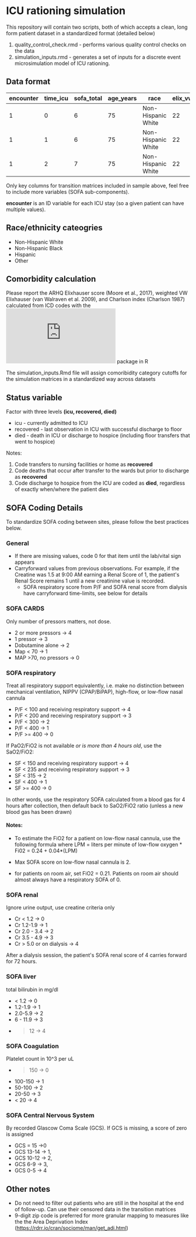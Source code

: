 # ICU rationing simulation

This repository will contain two scripts, both of which accepts a clean, long form patient dataset in a standardized format (detailed below)

1. quality_control_check.rmd - performs various quality control checks on the data
2. simulation_inputs.rmd - generates a set of inputs for a discrete event microsimulation model of ICU rationing.


## Data format 

| encounter | time_icu | sofa_total | age_years | race               |  elix_vw    | elix_ahrq  |charlson    | vent | status | covid |  zip       |
|-----------|----------|------------|-----------|--------------------|-------------|------------|------------|------|--------|-------|------------|
| 1         | 0        | 6          | 75        | Non-Hispanic White |     22      |  19        | 3          | 0    | icu    |  1    | XXXXX-YYYY |
| 1         | 1        | 6          | 75        | Non-Hispanic White |     22      |  19        | 3          | 0    | icu    |  1    | XXXXX-YYYY |
| 1         | 2        | 7          | 75        | Non-Hispanic White |     22      |  19        | 3          | 0    | icu    |  1    | XXXXX-YYYY |

Only key columns for transition matrices included in sample above, feel free to include more variables (SOFA sub-components).

**encounter** is an ID variable for each ICU stay (so a given patient can have multiple values).

## Race/ethnicity cateogries

* Non-Hispanic White
* Non-Hispanic Black
* Hispanic
* Other              

## Comorbidity calculation

Please report the ARHQ Elixhauser score (Moore et al., 2017), weighted VW Elixhauser (van Walraven et al. 2009), and Charlson index (Charlson 1987) calculated from ICD codes with the ![comorbidity](https://cran.r-project.org/web/packages/comorbidity/index.html) package in R

The simulation_inputs.Rmd file will assign comoribidity category cutoffs for the simulation matrices in a standardized way across datasets

## Status variable

Factor with three levels **(icu, recovered, died)**

* icu - currently admitted to ICU
* recovered - last observation in ICU with successful discharge to floor
* died - death in ICU or discharge to hospice (including floor transfers that went to hospice) 

Notes: 
1. Code transfers to nursing facilities or home as **recovered**
2. Code deaths that occur after transfer to the wards but prior to discharge as **recovered**
3. Code discharge to hospice from the ICU are coded as **died**, regardless of exactly when/where the patient dies 

## SOFA Coding Details

To standardize SOFA coding between sites, please follow the best practices below. 

### General

* If there are missing values, code 0 for that item until the lab/vital sign appears
* Carryforward values from previous observations. For example, if the Creatine was 1.5 at 9:00 AM earning a Renal Score of 1, the patient's Renal Score remains 1 until a new creatinine value is recorded.
    * SOFA respiratory score from P/F and SOFA renal score from dialysis have carryforward time-limits, see below for details

### SOFA CARDS
Only number of pressors matters, not dose.

* 2 or more pressors -> 4
* 1 pressor -> 3
* Dobutamine alone -> 2
* Map < 70 -> 1
* MAP >70, no pressors -> 0


### SOFA respiratory
Treat all respiratory support equivalently, i.e. make no distinction between mechanical ventilation, NIPPV (CPAP/BiPAP), high-flow, or low-flow nasal cannula

* P/F < 100 and receiving respiratory support -> 4
* P/F < 200 and receiving respiratory support -> 3
* P/F < 300 ->  2
* P/F < 400 -> 1
* P/F >= 400 -> 0

If PaO2/FiO2 is not available *or is more than 4 hours old*, use the SaO2/FiO2:
* SF < 150 and receiving respiratory support -> 4
* SF < 235 and receiving respiratory support -> 3
* SF < 315 ->  2
* SF < 400 -> 1
* SF >= 400 -> 0

In other words, use the respiratory SOFA calculated from a blood gas for 4 hours after collection, then default back to SaO2/FiO2 ratio (unless a new blood gas has been drawn)


#### Notes:
* To estimate the FiO2 for a patient on low-flow nasal cannula, use the following formula where LPM = liters per minute of low-flow oxygen
      * Fi02 = 0.24 + 0.04*(LPM)

* Max SOFA score on low-flow nasal cannula is 2.

* for patients on room air, set FiO2 = 0.21. Patients on room air should almost always have a respiratory SOFA of 0.


### SOFA renal 
Ignore urine output, use creatine criteria only 
* Cr < 1.2 -> 0
* Cr 1.2-1.9 -> 1
* Cr 2.0 - 3.4 -> 2
* Cr 3.5 - 4.9 -> 3
* Cr > 5.0 or on dialysis -> 4

After a dialysis session, the patient's SOFA renal score of 4 carries forward for 72 hours.

### SOFA liver

total bilirubin in mg/dl

* < 1.2 -> 0
* 1.2-1.9 -> 1
* 2.0-5.9 -> 2
* 6 - 11.9 -> 3
* > 12 -> 4

### SOFA Coagulation

Platelet count in 10^3 per uL

* > 150 -> 0
* 100-150 -> 1
* 50-100 -> 2
* 20-50 -> 3
* < 20 -> 4

### SOFA Central Nervous System
By recorded Glascow Coma Scale (GCS). If GCS is missing, a score of zero is assigned
* GCS = 15 ->0
* GCS 13-14 -> 1,
* GCS 10-12 -> 2,
* GCS 6-9 -> 3,
* GCS 0-5 -> 4


## Other notes
* Do not need to filter out patients who are still in the hospital at the end of follow-up. Can use their censored data in the transition matrices
* 9-digit zip code is preferred for more granular mapping to measures like the the Area Deprivation Index (https://rdrr.io/cran/sociome/man/get_adi.html)
